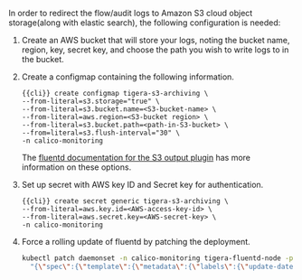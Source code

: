 In order to redirect the flow/audit logs to Amazon S3 cloud object storage(along with elastic search), the following configuration is needed:

1. Create an AWS bucket that will store your logs, noting the bucket name, region, key,
   secret key, and choose the path you wish to write logs to in the bucket.

1.  Create a configmap containing the following information.
    ```
    {{cli}} create configmap tigera-s3-archiving \
    --from-literal=s3.storage="true" \
    --from-literal=s3.bucket.name=<S3-bucket-name> \
    --from-literal=aws.region=<S3-bucket region> \
    --from-literal=s3.bucket.path=<path-in-S3-bucket> \
    --from=literal=s3.flush-interval="30" \
    -n calico-monitoring
    ```

    The [fluentd documentation for the S3 output plugin]( https://docs.fluentd.org/v0.12/articles/out_s3#parameters) has more information on these options.

1.  Set up secret with AWS key ID and Secret key for authentication.
    ```
    {{cli}} create secret generic tigera-s3-archiving \
    --from-literal=aws.key.id=<AWS-access-key-id> \
    --from-literal=aws.secret.key=<AWS-secret-key> \
    -n calico-monitoring
    ```

1. Force a rolling update of fluentd by patching the deployment.
   ```bash
   kubectl patch daemonset -n calico-monitoring tigera-fluentd-node -p \
     "{\"spec\":{\"template\":{\"metadata\":{\"labels\":{\"update-date\":\"`date +'%s'`\"}}}}}"
   ```